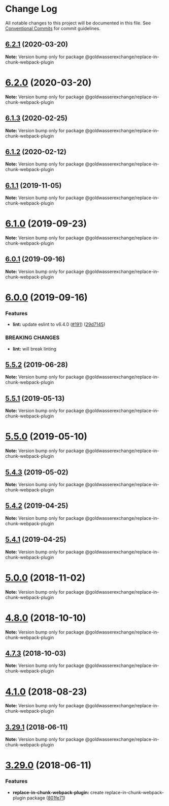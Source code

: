 # Change Log

All notable changes to this project will be documented in this file.
See [Conventional Commits](https://conventionalcommits.org) for commit guidelines.

## [6.2.1](https://github.com/goldwasserexchange/public/compare/v6.2.0...v6.2.1) (2020-03-20)

**Note:** Version bump only for package @goldwasserexchange/replace-in-chunk-webpack-plugin





# [6.2.0](https://github.com/goldwasserexchange/public/compare/v6.1.3...v6.2.0) (2020-03-20)

**Note:** Version bump only for package @goldwasserexchange/replace-in-chunk-webpack-plugin





## [6.1.3](https://github.com/goldwasserexchange/public/compare/v6.1.2...v6.1.3) (2020-02-25)

**Note:** Version bump only for package @goldwasserexchange/replace-in-chunk-webpack-plugin





## [6.1.2](https://github.com/goldwasserexchange/public/compare/v6.1.1...v6.1.2) (2020-02-12)

**Note:** Version bump only for package @goldwasserexchange/replace-in-chunk-webpack-plugin





## [6.1.1](https://github.com/goldwasserexchange/public/compare/v6.1.0...v6.1.1) (2019-11-05)

**Note:** Version bump only for package @goldwasserexchange/replace-in-chunk-webpack-plugin





# [6.1.0](https://github.com/goldwasserexchange/public/compare/v6.0.1...v6.1.0) (2019-09-23)

**Note:** Version bump only for package @goldwasserexchange/replace-in-chunk-webpack-plugin





## [6.0.1](https://github.com/goldwasserexchange/public/compare/v6.0.0...v6.0.1) (2019-09-16)

**Note:** Version bump only for package @goldwasserexchange/replace-in-chunk-webpack-plugin





# [6.0.0](https://github.com/goldwasserexchange/public/compare/v5.5.3...v6.0.0) (2019-09-16)


### Features

* **lint:** update eslint to v6.4.0 ([#191](https://github.com/goldwasserexchange/public/issues/191)) ([29d7145](https://github.com/goldwasserexchange/public/commit/29d7145))


### BREAKING CHANGES

* **lint:** will break linting





## [5.5.2](https://github.com/goldwasserexchange/public/compare/v5.5.1...v5.5.2) (2019-06-28)

**Note:** Version bump only for package @goldwasserexchange/replace-in-chunk-webpack-plugin





## [5.5.1](https://github.com/goldwasserexchange/public/compare/v5.5.0...v5.5.1) (2019-05-13)

**Note:** Version bump only for package @goldwasserexchange/replace-in-chunk-webpack-plugin





# [5.5.0](https://github.com/goldwasserexchange/public/compare/v5.4.4...v5.5.0) (2019-05-10)

**Note:** Version bump only for package @goldwasserexchange/replace-in-chunk-webpack-plugin





## [5.4.3](https://github.com/goldwasserexchange/public/compare/v5.4.2...v5.4.3) (2019-05-02)

**Note:** Version bump only for package @goldwasserexchange/replace-in-chunk-webpack-plugin





## [5.4.2](https://github.com/goldwasserexchange/public/compare/v5.4.1...v5.4.2) (2019-04-25)

**Note:** Version bump only for package @goldwasserexchange/replace-in-chunk-webpack-plugin





## [5.4.1](https://github.com/goldwasserexchange/public/compare/v5.4.0...v5.4.1) (2019-04-25)

**Note:** Version bump only for package @goldwasserexchange/replace-in-chunk-webpack-plugin





# [5.0.0](https://github.com/goldwasserexchange/public/compare/v4.12.1...v5.0.0) (2018-11-02)

**Note:** Version bump only for package @goldwasserexchange/replace-in-chunk-webpack-plugin





<a name="4.8.0"></a>
# [4.8.0](https://github.com/goldwasserexchange/public/compare/v4.7.3...v4.8.0) (2018-10-10)

**Note:** Version bump only for package @goldwasserexchange/replace-in-chunk-webpack-plugin





<a name="4.7.3"></a>
## [4.7.3](https://github.com/goldwasserexchange/javascript/tree/master/packages/build-tools/webpack/replace-in-chunk-webpack-plugin/compare/v4.7.2...v4.7.3) (2018-10-03)

**Note:** Version bump only for package @goldwasserexchange/replace-in-chunk-webpack-plugin





<a name="4.1.0"></a>
# [4.1.0](https://github.com/goldwasserexchange/javascript/tree/master/packages/build-tools/webpack/replace-in-chunk-webpack-plugin/compare/v4.0.2...v4.1.0) (2018-08-23)




**Note:** Version bump only for package @goldwasserexchange/replace-in-chunk-webpack-plugin

<a name="3.29.1"></a>
## [3.29.1](https://github.com/goldwasserexchange/javascript/tree/master/packages/replace-in-chunk-webpack-plugin/compare/v3.29.0...v3.29.1) (2018-06-11)




**Note:** Version bump only for package @goldwasserexchange/replace-in-chunk-webpack-plugin

<a name="3.29.0"></a>
# [3.29.0](https://github.com/goldwasserexchange/javascript/tree/master/packages/replace-in-chunk-webpack-plugin/compare/v3.28.3...v3.29.0) (2018-06-11)


### Features

* **replace-in-chunk-webpack-plugin:** create replace-in-chunk-webpack-plugin package ([801fe71](https://github.com/goldwasserexchange/javascript/tree/master/packages/replace-in-chunk-webpack-plugin/commit/801fe71))
